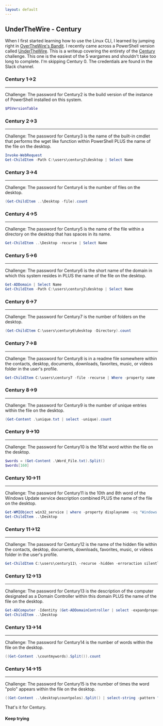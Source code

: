 ```yaml
---
layout: default
---
```


## UnderTheWire - Century

When I first started learning how to use the Linux CLI, I learned by jumping right in [OverTheWire's Bandit](https://overthewire.org/wargames/bandit/). I recently came across a PowerShell version called [UnderTheWire](https://underthewire.tech/wargames.htm). This is a writeup covering the entirety of the [Century](https://underthewire.tech/century/century.htm) challenge. This one is the easiest of the 5 wargames and shouldn't take too long to complete. I'm skipping Century 0. The credentials are found in the Slack channel.

### Century 1->2
---
Challenge: The password for Century2 is the build version of the instance of PowerShell installed on this system. 

```PowerShell
$PSVersionTable
```

### Century 2->3
---
Challenge: The password for Century3 is the name of the built-in cmdlet that performs the wget like function within PowerShell PLUS the name of the file on the desktop.

```powershell
Invoke-WebRequest
Get-ChildItem -Path C:\users\century2\desktop | Select Name
```

### Century 3->4
---
Challenge: The password for Century4 is the number of files on the desktop. 

```powershell
(Get-ChildItem ..\Desktop -file).count
```

### Century 4->5
---
Challenge: The password for Century5 is the name of the file within a directory on the desktop that has spaces in its name. 

```powershell
Get-ChildItem ..\Desktop -recurse | Select Name
```

### Century 5->6
---
Challenge: The password for Century6 is the short name of the domain in which this system resides in PLUS the name of the file on the desktop.  

```powershell
Get-ADDomain | Select Name
Get-ChildItem -Path C:\users\century2\desktop | Select Name
```

### Century 6->7
---
Challenge: The password for Century7 is the number of folders on the desktop.  

```powershell
(Get-ChildItem C:\users\century6\desktop -Directory).count
```

### Century 7->8
---
Challenge: The password for Century8 is in a readme file somewhere within the contacts, desktop, documents, downloads, favorites, music, or videos folder in the user's profile. 

```powershell
Get-ChildItem C:\users\century7 -file -recurse | Where -property name -like *readme* | Get-Content
```

### Century 8->9
---
Challenge: The password for Century9 is the number of unique entries within the file on the desktop. 

```powershell
(Get-Content .\unique.txt | select -unique).count
```

### Century 9->10
---
Challenge: The password for Century10 is the 161st word within the file on the desktop. 

```powershell
$words = (Get-Content .\Word_File.txt).Split()
$words[160]
```

### Century 10->11
---
Challenge: The password for Century11 is the 10th and 8th word of the Windows Update service description combined PLUS the name of the file on the desktop. 

```powershell
Get-WMIObject win32_service | where -property displayname -eq "Windows Update" | select description
Get-ChildItem ..\Desktop
```

### Century 11->12
---
Challenge: The password for Century12 is the name of the hidden file within the contacts, desktop, documents, downloads, favorites, music, or videos folder in the user's profile. 

```powershell
Get-ChildItem C:\users\century11\ -recurse -hidden -erroraction silentlycontinue -file | where -property name -ne "desktop.ini"
```

### Century 12->13
---
Challenge: The password for Century13 is the description of the computer designated as a Domain Controller within this domain PLUS the name of the file on the desktop. 

```powershell
Get-ADComputer -Identity (Get-ADDomainController | select -expandproperty name) -Properties Description
Get-ChildItem ..\Desktop
```

### Century 13->14
---
Challenge: The password for Century14 is the number of words within the file on the desktop. 

```powershell
((Get-Content .\countmywords).Split()).count
```

### Century 14->15
---
Challenge: The password for Century15 is the number of times the word "polo" appears within the file on the desktop.  

```powershell
((Get-Content ..\desktop\countpolos).Split() | select-string -pattern "^polo$").count
```

That's it for Century.

#### Keep trying
